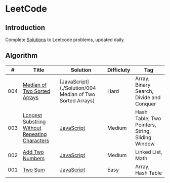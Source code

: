 # LeetCode

## Introduction

Complete [Solutions](/Solution) to Leetcode problems, updated daily.

## Algorithm
| # | Title | Solution | Difficluty | Tag |
| - | ----- | -------- | ---------- | --- |
|004|[Median of Two Sorted Arrays](https://leetcode.com/problems/median-of-two-sorted-arrays/)| [JavaScript](./Solution/004 Median of Two Sorted Arrays)|Hard|Array, Binary Search, Divide and Conquer|
|003|[Longest Substring Without Repeating Characters](https://leetcode.com/problems/longest-substring-without-repeating-characters/)| [JavaScript](./Solution/003%20Longest%20Substring%20Without%20Repeating%20Characters)|Medium|Hash Table, Two Pointers, String, Sliding Window|
|002|[Add Two Numbers](https://leetcode.com/problems/add-two-numbers/)| [JavaScript](./Solution/002%20Add%20Two%20Numbers)|Medium|Linked List, Math|
|001|[Two Sum](https://leetcode.com/problems/two-sum/)| [JavaScript](./Solution/001%20Two%20Sum)|Easy|Array, Hash Table|
